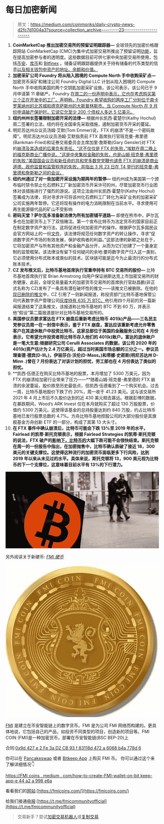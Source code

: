 # 每日加密新闻

> 原文：<https://medium.com/coinmonks/daily-crypto-news-d2fc7d1004a3?source=collection_archive---------23----------------------->

1.  **CoinMarketCap 推出加密交易所的预留证明跟踪器—** 全球领先的加密价格跟踪网站 CoinMarketCap (CMC)为集中式加密交易所推出了预留证明[功能](https://coinmarketcap.com/rankings/exchanges/)，旨在提高加密参与者的透明度。这些数据目前可供七家中央加密交易所使用，包括[币安](https://coinmarketcap.com/exchanges/binance/)、[库币](https://coinmarketcap.com/exchanges/kucoin/)和 [Bitfinex](https://coinmarketcap.com/exchanges/bitfinex/) 。储备证明跟踪器提供关于持有储备的代币类型的信息[以及相关钱包中资产的地址、余额和价值。](https://twitter.com/CoinMarketCap/status/1594955634587611136?s=20&t=5jpWfcph71v1-8n9z6qBIw)
2.  **加密采矿公司 Foundry 将从陷入困境的 Compute North 手中收购采矿点—** 加密货币采矿和赌注公司 Foundry Digital LLC 计划从陷入困境的 Compute North 手中收购美国的两个交钥匙加密采矿设施，该公司表示，该公司已于 9 月申请第 11 章破产。Foundry [在周二的一份声明中表示，它也在考虑购买第三个正在开发中的工厂。声明称，Foundry 希望收购的两座工厂分别位于南卡罗莱纳州的北苏城和德克萨斯州的大斯普林斯市。当 Compute North 在 9 月份申请破产保护时，它说它欠至少 200 个债权人多达 5 亿美元。](https://www.prnewswire.com/news-releases/foundry-to-acquire-two-turnkey-mining-facilities-from-compute-north-plus-right-to-acquire-third-facility-under-development-301685734.html)
3.  **纽约州州长签署限制加密开采的法律—** 根据州长凯西·霍楚尔(Kathy Hochul)周二签署的立法，纽约将在全国率先采取措施，遏制加密货币开采的蔓延。
4.  明尼苏达州众议员汤姆·艾默(Tom Emmer)说，FTX 的崩溃“不是一个密码故障”。明尼苏达州众议员汤姆·艾默指责前 FTX 首席执行官班克曼-弗里德(Bankman-Fried)和证券交易委员会主席加里·詹斯勒(Gary Gensler)对 FTX 的[崩溃及其造成的后果负有责任。“这不仅仅是 FTX 的失败，”埃默在周二晚上的福克斯商业广播中说。"这是中央集权金融的失败，也是山姆·班克曼·弗里德的失败."美国国会议员和新任命的共和党多数党党鞭也谴责 FTX 的崩溃是商业道德、政府监督和监管程序的失败，并指出 3 月 23 日在 T4 举行的班克曼-弗里德和詹斯勒之间的会议。](https://decrypt.co/114246/rise-fall-sam-bankman-fried-ftx)
5.  **纽约州通过了对一些加密开采设施为期两年的暂停—** 纽约州成为美国第一个颁布临时禁令禁止化石燃料工厂新加密货币开采许可的州，尽管加密货币行业团体对该措施进行了强烈的游说。这项立法由州长凯西·霍楚尔(Kathy Hochul)签署成为法律，将对寻求许可将该州化石燃料工厂转化为采矿业务的加密采矿公司实施两年暂停。它还将现有操作的电力消耗限制在当前水平。寻求使用可再生能源替代品的矿山不受影响
6.  **密码天堂？萨尔瓦多准备新法律为所有加密铺平道路—** 即使在熊市中，萨尔瓦多也在加密货币上下了双倍赌注。第一个宣布比特币为法定货币的国家目前正在制定数字资产发行法，这将促进任何加密资产的操作。根据萨尔瓦多国民议会官方网站上的一份[文件](https://www.asamblea.gob.sv/sites/default/files/documents/correspondencia/4CCA02DF-7C4F-4B25-9725-821EB3618A5D.pdf)，该法律将规范任何数字资产的转让操作，寻求“促进数字资产市场的有效发展，保护收购者的利益。”这部法律的新颖之处在于，它将加密资产与所有其他资产和金融产品分开，从而为它们创建了一个量身定制的监管框架。该法律没有留下任何疑问的余地:要将数字资产归入这一类别，它必须使用分布式账本或类似的技术。区块链可能是迄今为止最流行的分布式账本技术。
7.  **CZ 发布推文后，比特币基地首席执行官重申持有 BTC 交易所的股份—** 比特币基地首席执行官 Brian Armstrong 向用户保证纳斯达克上市加密交易所的财务健康，此前，全球交易量最大的加密货币交易所的首席执行官赵昌鹏(非正式名称为 CZ)发布了一条具有潜在破坏性的推文——该推文已被删除。在他的[现已删除的推文](https://twitter.com/GRDecter/status/1595180656576925696?s=20&t=kbf9mF2RweuQx3oAkoBk8A)中，CZ 引用了一则新闻报道，称投资部门比特币基地保管公司代表数字资产管理公司[灰度持有 635 万 BTC。](https://forkast.news/headlines/coinbase-custody-635000-btc-grayscale-refuses-proof-of-reserves/)他引用四个月前的另一篇新闻报道结束了这条推文，该报道称比特币基地的 BTC 不到 60 万，并表示他“假设”第二篇报道是针对比特币基地交易所的。
8.  **美国参议员要求富达在 FTX 崩盘后重新考虑比特币 401(k)产品——三名民主党参议员周一在一封信中表示，鉴于 FTX 崩盘，富达应该重新考虑允许零售客户在其退休账户中投资比特币。这家总部位于美国的金融服务公司在 4 月份表示，它希望允许投资者将比特币存入他们的 401(k)账户。富达的退休账户是一笔大生意:根据研究公司 Cerulli Associates 的数据，该公司 2020 年的 401(k)资产估计为 2.4 万亿美元，超过当时美国市场总额的三分之一。参议员理查德·德宾(D-Ill。)，伊丽莎白·沃伦(D-Mass。)和蒂娜·史密斯(明尼苏达州 D-Minn .)曾在 7 月份表达了对该计划的担忧，劳工部也在 4 月份表达了类似的担忧。**
9.  **凯西·伍德正在购买比特币基地的股票，本月增加了 5300 万美元，因为 FTX 的崩溃给加密行业带来了压力——**随着山姆·班克曼-弗里德的 FTX 崩溃的余波蔓延，股价跌至历史最低点，但凯西·伍德看到了一个购买机会。过去一周，比特币基地股价下跌了约 20%，周一收于 41.23 美元。这与该交易所 2021 年 4 月上市后不久股价达到的近 430 美元相去甚远。根据彭博的数据，在暴跌期间，Wood’s ARK Invest 仅在本月就购买了超过 130 万股股票，价值约 5300 万美元。这使得该基金的总持股量达到约 840 万股，约占比特币基地已发行股票总数的 4.7%。方舟比特币基地控股公司的大部分股份是其旗舰基金方舟创新 ETF 的一部分，构成了其第 13 大头寸。
10.  **在 FTX 事件中确认崩溃后，比特币可能会下跌 13%至 2019 年的水平，Fairlead 的凯蒂·斯托克顿表示，根据 Fairlead Strategies 的凯蒂·斯托克顿的说法，FTX 破产的[影响下，比特币的](https://markets.businessinsider.com/news/currencies/ftx-crypto-holdings-fair-value-bankruptcy-filing-sam-bankman-fried-2022-11?utm_medium=referral&utm_source=yahoo.com)大幅下跌可能不会很快结束。斯托克顿在周一的一份报告中指出，在加密抛售中，比特币确认跌破了接近 18，300 美元的关键支撑位。这使得这种流行的加密货币面临更多下行风险，达到 2019 年以来从未见过的水平。具体来说，斯托克顿将 13，900 美元视为比特币的下一个支撑位，这意味着目前水平有 13%的下行潜力。**

![](img/216dc7fa045663fa0cf0ee1fcbb4e584.png)

另外阅读关于新硬币: [*FMI 硬币*](http://www.fmicoins.com/)

![](img/c353e10dbdbcf107a94be00a43e821ed.png)

[FMI](http://www.fmicoins.com/) 是建立在币安智能链上的数字货币。FMI 是为公司 FMI 网络而构建的。更具体地说，它包括自己的产品，如投资不同类型的项目，创造新的项目等。FMI COIN (FMI)是一种加密货币，部署在币安智能链(BSC BEP-20)上

合同:[0x9d 427 e 2 Fe 3a D2 CB 93 f 83118d 472 a 6068 b4a 778d 6](https://bscscan.com/token/0x9d427E2fe3ad2Cb93F83118d472A6068B4a778D6)

你可以在 [Pancakeswap](https://pancakeswap.finance/) 或者 [Bitkeep App](https://bitkeep.com/download) 上购买 FMI 币。
你可以通过这个来了解详细情况👇

[https://FMI coins . medium . com/how-to-create-FMI-wallet-on-bit keep-app-e 44 a2 a 998 e6a](https://fmicoins.medium.com/how-to-create-fmi-wallet-on-bitkeep-app-e44a2a998e6a)

看看我们的[网站](http://www.fmicoins.com/):[https://fmicoins.com/](https://fmicoins.com/)

给我们接通[电报](https://t.me/fmicommunityofficial):[https://t.me/fmicommunityofficial](https://t.me/fmicommunityofficial)

> 交易新手？尝试[加密交易机器人](/coinmonks/crypto-trading-bot-c2ffce8acb2a)或[复制交易](/coinmonks/top-10-crypto-copy-trading-platforms-for-beginners-d0c37c7d698c)